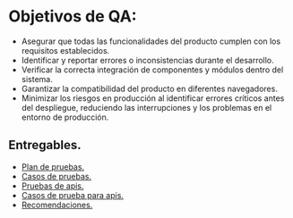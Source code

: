 # Objetivos de QA:

* Asegurar que todas las funcionalidades del producto cumplen con los requisitos establecidos.
* Identificar y reportar errores o inconsistencias durante el desarrollo.
* Verificar la correcta integración de componentes y módulos dentro del sistema.
* Garantizar la compatibilidad del producto en diferentes navegadores.
* Minimizar los riesgos en producción al identificar errores críticos antes del despliegue, reduciendo las interrupciones y los problemas en el entorno de producción.


## Entregables.
- [Plan de pruebas.](https://1drv.ms/w/c/3aa28a9eb8e37418/EZrUiUPNwZ1JvPtAZMWdtz4BtCPIMQqgrVIkMuD-hoGCxQ)
- [Casos de pruebas.](https://1drv.ms/x/c/3aa28a9eb8e37418/Ec5ZL0V3GDZCqibSvbSpNtYBB6Dom7Mp02-5cEuYeNPPeQ)
- [Pruebas de apis.](https://1drv.ms/w/c/3aa28a9eb8e37418/EQwOLpaL9a1MlPsvT-m_XRUBc10zmizUoqkVjhLw9LNd-A)
- [Casos de prueba para apis.]()
- [Recomendaciones.](https://1drv.ms/w/c/3aa28a9eb8e37418/Ef8VTpOlpI1InNt87QNkhdMBmD5_x5YXyhLauJXIzvdQZg)
